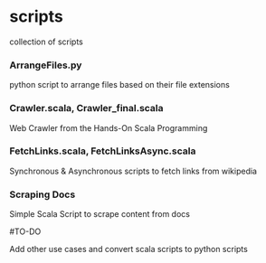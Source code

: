 # scripts
collection of scripts

### ArrangeFiles.py
python script to arrange files based on their file extensions

### Crawler.scala, Crawler_final.scala
Web Crawler from the Hands-On Scala Programming

### FetchLinks.scala, FetchLinksAsync.scala
Synchronous & Asynchronous scripts to fetch links from wikipedia

### Scraping Docs
Simple Scala Script to scrape content from docs


#TO-DO

Add other use cases and convert scala scripts to python scripts



